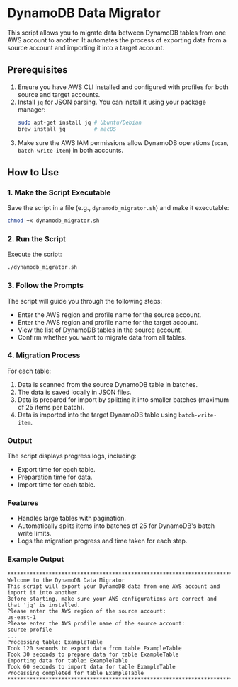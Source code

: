 
# DynamoDB Data Migrator

This script allows you to migrate data between DynamoDB tables from one AWS account to another. It automates the process of exporting data from a source account and importing it into a target account.

## Prerequisites

1. Ensure you have AWS CLI installed and configured with profiles for both source and target accounts.
2. Install `jq` for JSON parsing. You can install it using your package manager:
   ```bash
   sudo apt-get install jq # Ubuntu/Debian
   brew install jq         # macOS
   ```
3. Make sure the AWS IAM permissions allow DynamoDB operations (`scan`, `batch-write-item`) in both accounts.

## How to Use

### 1. Make the Script Executable

Save the script in a file (e.g., `dynamodb_migrator.sh`) and make it executable:
```bash
chmod +x dynamodb_migrator.sh
```

### 2. Run the Script

Execute the script:
```bash
./dynamodb_migrator.sh
```

### 3. Follow the Prompts

The script will guide you through the following steps:
- Enter the AWS region and profile name for the source account.
- Enter the AWS region and profile name for the target account.
- View the list of DynamoDB tables in the source account.
- Confirm whether you want to migrate data from all tables.

### 4. Migration Process

For each table:
1. Data is scanned from the source DynamoDB table in batches.
2. The data is saved locally in JSON files.
3. Data is prepared for import by splitting it into smaller batches (maximum of 25 items per batch).
4. Data is imported into the target DynamoDB table using `batch-write-item`.

### Output

The script displays progress logs, including:
- Export time for each table.
- Preparation time for data.
- Import time for each table.

### Features
- Handles large tables with pagination.
- Automatically splits items into batches of 25 for DynamoDB's batch write limits.
- Logs the migration progress and time taken for each step.

### Example Output
```
***************************************************************************************
Welcome to the DynamoDB Data Migrator
This script will export your DynamoDB data from one AWS account and import it into another.
Before starting, make sure your AWS configurations are correct and that 'jq' is installed.
Please enter the AWS region of the source account:
us-east-1
Please enter the AWS profile name of the source account:
source-profile
...
Processing table: ExampleTable
Took 120 seconds to export data from table ExampleTable
Took 30 seconds to prepare data for table ExampleTable
Importing data for table: ExampleTable
Took 60 seconds to import data for table ExampleTable
Processing completed for table ExampleTable
***************************************************************************************
```
